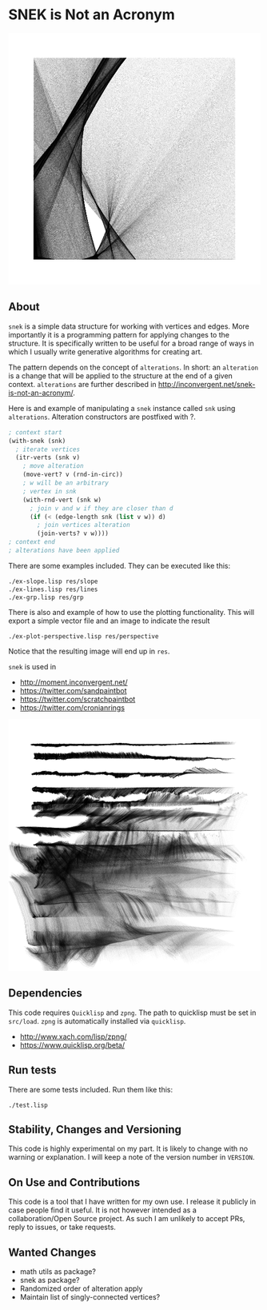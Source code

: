 # SNEK is Not an Acronym

![head](img/img.png?raw=true "head")


## About

`snek` is a simple data structure for working with vertices and edges. More
importantly it is a programming pattern for applying changes to the structure.
It is specifically written to be useful for a broad range of ways in which I
usually write generative algorithms for creating art.

The pattern depends on the concept of `alterations`. In short: an `alteration`
is a change that will be applied to the structure at the end of a given
context. `alterations` are further described in
http://inconvergent.net/snek-is-not-an-acronym/.

Here is and example of manipulating a `snek` instance called `snk` using
`alterations`. Alteration constructors are postfixed with ?.

```lisp
; context start
(with-snek (snk)
  ; iterate vertices
  (itr-verts (snk v)
    ; move alteration
    (move-vert? v (rnd-in-circ))
    ; w will be an arbitrary
    ; vertex in snk
    (with-rnd-vert (snk w)
      ; join v and w if they are closer than d
      (if (< (edge-length snk (list v w)) d)
        ; join vertices alteration
        (join-verts? v w))))
; context end
; alterations have been applied
```

There are some examples included. They can be executed like this:

    ./ex-slope.lisp res/slope
    ./ex-lines.lisp res/lines
    ./ex-grp.lisp res/grp

There is also and example of how to use the plotting functionality. This will
export a simple vector file and an image to indicate the result

    ./ex-plot-perspective.lisp res/perspective

Notice that the resulting image will end up in `res`.

`snek` is used in

  - http://moment.inconvergent.net/
  - https://twitter.com/sandpaintbot
  - https://twitter.com/scratchpaintbot
  - https://twitter.com/cronianrings


![lines](img/ex-lines.png?raw=true "lines")


## Dependencies

This code requires `Quicklisp` and `zpng`. The path to quicklisp must be set in
`src/load`. `zpng` is automatically installed via `quicklisp`.

 - http://www.xach.com/lisp/zpng/
 - https://www.quicklisp.org/beta/


## Run tests

There are some tests included. Run them like this:

    ./test.lisp


## Stability, Changes and Versioning

This code is highly experimental on my part. It is likely to change with no
warning or explanation. I will keep a note of the version number in `VERSION`.


## On Use and Contributions

This code is a tool that I have written for my own use. I release it publicly
in case people find it useful. It is not however intended as a
collaboration/Open Source project. As such I am unlikely to accept PRs, reply
to issues, or take requests.


## Wanted Changes

 - math utils as package?
 - snek as package?
 - Randomized order of alteration apply
 - Maintain list of singly-connected vertices?

